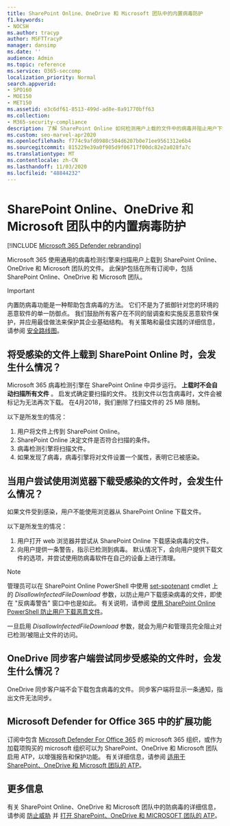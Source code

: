 ```yaml
---
title: SharePoint Online、OneDrive 和 Microsoft 团队中的内置病毒防护
f1.keywords:
- NOCSH
ms.author: tracyp
author: MSFTTracyP
manager: dansimp
ms.date: ''
audience: Admin
ms.topic: reference
ms.service: O365-seccomp
localization_priority: Normal
search.appverid:
- SPO160
- MOE150
- MET150
ms.assetid: e3c6df61-8513-499d-ad8e-8a91770bff63
ms.collection:
- M365-security-compliance
description: 了解 SharePoint Online 如何检测用户上载的文件中的病毒并阻止用户下载或同步文件。
ms.custom: seo-marvel-apr2020
ms.openlocfilehash: f774c9afd0988c504d6207b0e71ee9561312e6b4
ms.sourcegitcommit: 815229e39a0f905d9f06717f00dc82e2a028fa7c
ms.translationtype: MT
ms.contentlocale: zh-CN
ms.lasthandoff: 11/03/2020
ms.locfileid: "48844232"
---
```

# <a name="built-in-virus-protection-in-sharepoint-online-onedrive-and-microsoft-teams"></a>SharePoint Online、OneDrive 和 Microsoft 团队中的内置病毒防护

[!INCLUDE [Microsoft 365 Defender rebranding](../includes/microsoft-defender-for-office.md)]

Microsoft 365 使用通用的病毒检测引擎来扫描用户上载到 SharePoint Online、OneDrive 和 Microsoft 团队的文件。 此保护包括在所有订阅中，包括 SharePoint Online、OneDrive 和 Microsoft 团队。

> [!IMPORTANT]
> 内置防病毒功能是一种帮助包含病毒的方法。 它们不是为了抵御针对您的环境的恶意软件的单一防御点。 我们鼓励所有客户在不同的层调查和实施反恶意软件保护，并应用最佳做法来保护其企业基础结构。 有关策略和最佳实践的详细信息，请参阅 [安全路线图](security-roadmap.md)。

## <a name="what-happens-when-an-infected-file-is-uploaded-to-sharepoint-online"></a>将受感染的文件上载到 SharePoint Online 时，会发生什么情况？

Microsoft 365 病毒检测引擎在 SharePoint Online 中异步运行。 **上载时不会自动扫描所有文件** 。 启发式确定要扫描的文件。 找到文件以包含病毒时，文件会被标记为无法再次下载。 在4月2018，我们删除了扫描文件的 25 MB 限制。

以下是所发生的情况：

1. 用户将文件上传到 SharePoint Online。
2. SharePoint Online 决定文件是否符合扫描的条件。
3. 病毒检测引擎将扫描文件。
4. 如果发现了病毒，病毒引擎将对文件设置一个属性，表明它已被感染。

## <a name="what-happens-when-a-user-tries-to-download-an-infected-file-by-using-the-browser"></a>当用户尝试使用浏览器下载受感染的文件时，会发生什么情况？

如果文件受到感染，用户不能使用浏览器从 SharePoint Online 下载文件。

以下是所发生的情况：

1. 用户打开 web 浏览器并尝试从 SharePoint Online 下载感染病毒的文件。
2. 向用户提供一条警告，指示已检测到病毒。 默认情况下，会向用户提供下载文件的选项，并尝试使用防病毒软件在自己的设备上进行清理。

> [!NOTE]
>
> 管理员可以在 SharePoint Online PowerShell 中使用 [set-spotenant](https://docs.microsoft.com/powershell/module/sharepoint-online/Set-SPOTenant) cmdlet 上的 *DisallowInfectedFileDownload* 参数，以防止用户下载感染病毒的文件，即使在 "反病毒警告" 窗口中也是如此。 有关说明，请参阅 [使用 SharePoint Online PowerShell 防止用户下载恶意文件](turn-on-atp-for-spo-odb-and-teams.md#step-2-recommended-use-sharepoint-online-powershell-to-prevent-users-from-downloading-malicious-files)。
>
> 一旦启用 *DisallowInfectedFileDownload* 参数，就会为用户和管理员完全阻止对已检测/被阻止文件的访问。

## <a name="what-happens-when-the-onedrive-sync-client-tries-to-sync-an-infected-file"></a>OneDrive 同步客户端尝试同步受感染的文件时，会发生什么情况？

OneDrive 同步客户端不会下载包含病毒的文件。 同步客户端将显示一条通知，指出文件无法同步。

## <a name="extended-capabilities-with-microsoft-defender-for-office-365"></a>Microsoft Defender for Office 365 中的扩展功能

订阅中包含 [Microsoft Defender For Office 365](office-365-atp.md) 的 microsoft 365 组织，或作为加载项购买的 microsoft 组织可以为 SharePoint、OneDrive 和 Microsoft 团队启用 ATP，以增强报告和保护功能。 有关详细信息，请参阅 [适用于 SharePoint、OneDrive 和 Microsoft 团队的 ATP](atp-for-spo-odb-and-teams.md)。

## <a name="more-information"></a>更多信息

有关 SharePoint Online、OneDrive 和 Microsoft 团队中的防病毒的详细信息，请参阅 [防止威胁](protect-against-threats.md) 并 [打开 SharePoint、OneDrive 和 MICROSOFT 团队的 ATP](turn-on-atp-for-spo-odb-and-teams.md)。
